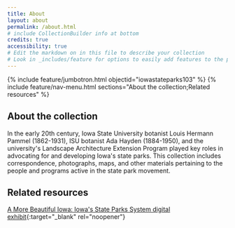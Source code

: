 ```yaml
---
title: About
layout: about
permalink: /about.html
# include CollectionBuilder info at bottom
credits: true
accessibility: true
# Edit the markdown on in this file to describe your collection
# Look in _includes/feature for options to easily add features to the page
---
```


{% include feature/jumbotron.html objectid="iowastateparks103" %} 
{% include feature/nav-menu.html sections="About the collection;Related resources" %} 

## About the collection

In the early 20th century, Iowa State University botanist Louis Hermann Pammel (1862-1931), ISU botanist Ada Hayden (1884-1950), and the university's Landscape Architecture Extension Program played key roles in advocating for and developing Iowa's state parks. This collection includes correspondence, photographs, maps, and other materials pertaining to the people and programs active in the state park movement.

## Related resources

[A More Beautiful Iowa: Iowa's State Parks System digital exhibit](https://n2t.net/ark:/87292/w9dz03702){:target="_blank" rel="noopener"}
